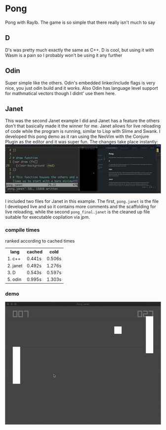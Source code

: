 # Pong
Pong with Raylb. The game is so simple that there really isn't much to say
## D
D's was pretty much exactly the same as C++. D is cool, but using it with Wasm is a pain so I probably won't be using it any further
## Odin
Super simple like the others. Odin's embedded linker/include flags is very nice, you just odin build and it works. Also Odin has language level support for mathmatical vectors though I didnt' use them here. 
## Janet
This was the second Janet example I did and Janet has a feature the others don't that basically made it the winner for me. Janet allows for live reloading of code while the program is running, similar to Lisp with Slime and Swank. I developed this pong demo as it ran using the NeoVim with the Conjure Plugin as the editor and it was super fun. The changes take place instantly:
![](janet_pong_reload.gif)

I included two files for Janet in this example. The first, `pong.janet` is the file I developed live and so it contains more comments and the scaffolding for live reloading, while the second `pong_final.janet` is the cleaned up file suitable for executable copilation via jpm.


### compile times
ranked according to cached times
<table>
    <th>lang</th>
    <th>cached</th>
    <th>cold</th>
    <tr>
        <td>1. c++</td> 
        <td>0.441s</td>
        <td>0.506s</td>
    </tr>
    <tr>
        <td>2. janet</td> 
        <td>0.492s</td>
        <td>1.276s</td>
    </tr>
    <tr>
        <td>3. D</td> 
        <td>0.543s</td>
        <td>0.597s</td>
    </tr>
    <tr>
        <td>5. odin</td> 
        <td>0.995s</td>
        <td>1.303s</td>
    </tr>
</table>

### demo
![](janet_pong.gif)